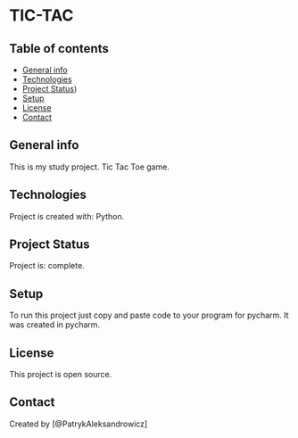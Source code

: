 # TIC-TAC

## Table of contents
* [General info](#general-info)
* [Technologies](#technologies)
* [Project Status](#project-status))
* [Setup](#setup)
* [License](#license)
* [Contact](#contact)

## General info
This is my study project.
Tic Tac Toe game.

## Technologies
Project is created with:
Python.

## Project Status
Project is: complete.

## Setup
To run this project just copy and paste code to your program for pycharm.
It was created in pycharm.

## License 
This project is open source.

## Contact
Created by [@PatrykAleksandrowicz] 
